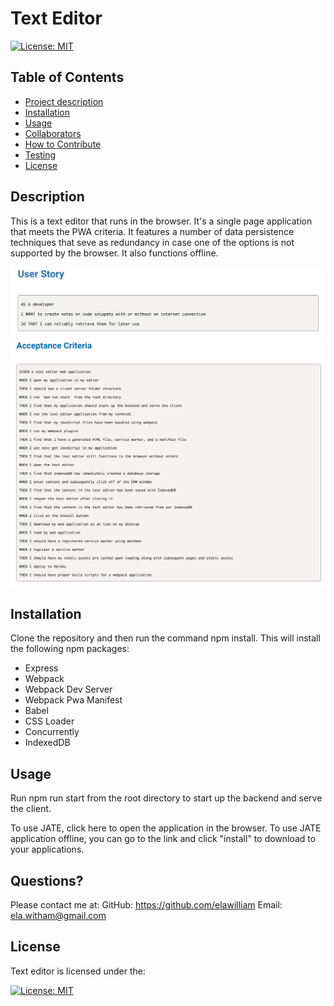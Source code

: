# Text Editor

  [![License: MIT](https://img.shields.io/badge/License-MIT-yellow.svg)](https://opensource.org/licenses/MIT)
  ## Table of Contents
  - [Project description](#description)
  - [Installation](#installation)
  - [Usage](#usage)
  - [Collaborators](#collaborators)
  - [How to Contribute](#contributing)
  - [Testing](#tests)
  - [License](#license)
  ## Description 
This is a text editor that runs in the browser. It's a single page application that meets the PWA criteria. It features a number of data persistence techniques that seve as redundancy in case one of the options is not supported by the browser. It also functions offline.

![Alt text](images/userstory.png)
![Alt text](images/acceptancecriteria.png)

  ## Installation
 Clone the repository and then run the command npm install. This will install the following npm packages:

* Express
* Webpack
* Webpack Dev Server
* Webpack Pwa Manifest
* Babel
* CSS Loader
* Concurrently
* IndexedDB
  
## Usage 
Run npm run start from the root directory to start up the backend and serve the client.

To use JATE, click here to open the application in the browser. To use JATE application offline, you can go to the link and click "install" to download to your applications.


## Questions?
Please contact me at:
GitHub: https://github.com/elawilliam
Email: ela.witham@gmail.com
  
## License 
Text editor is licensed under the: 
  
  [![License: MIT](https://img.shields.io/badge/License-MIT-yellow.svg)](https://opensource.org/licenses/MIT)